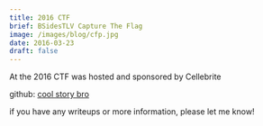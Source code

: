 ```yaml
---
title: 2016 CTF
brief: BSidesTLV Capture The Flag
image: /images/blog/cfp.jpg
date: 2016-03-23
draft: false
---
```


At the 2016 CTF was hosted and sponsored by Cellebrite

github: [cool story bro](https://github.com/CellebriteResearch/bsidestlv-challenge-level2)

if you have any writeups or more information, please let me know!